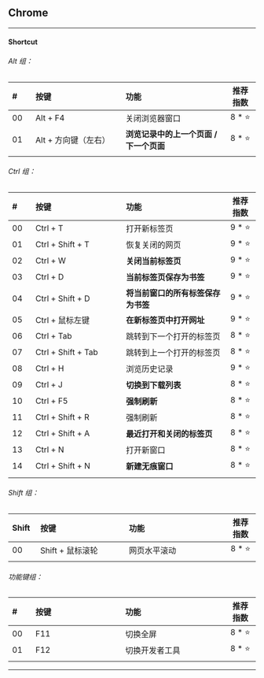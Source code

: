 ## Chrome

---

#### Shortcut

###### Alt 组：

| # | 按键 | 功能 | 推荐指数 |
| :--- | :--- | :--- | :---: |
| 00 | Alt + F4 | 关闭浏览器窗口 | 8 * ⭐ |
| 01 | Alt + 方向键（左右） | **浏览记录中的上一个页面 / 下一个页面** | 8 * ⭐ |
|<img width=50px/>|<img width=400px/>|<img width=500px/>|<img width=100px/>|

###### Ctrl 组：

| # | 按键 | 功能 | 推荐指数 |
| :--- | :--- | :--- | :---: |
| 00 | Ctrl + T | 打开新标签页 | 9 * ⭐ |
| 01 | Ctrl + Shift + T | 恢复关闭的网页 | 9 * ⭐ |
| 02 | Ctrl + W | **关闭当前标签页** | 9 * ⭐ |
| 03 | Ctrl + D | **当前标签页保存为书签** | 9 * ⭐ |
| 04 | Ctrl + Shift + D | **将当前窗口的所有标签保存为书签** | 9 * ⭐ |
| 05 | Ctrl + 鼠标左键 | **在新标签页中打开网址** | 9 * ⭐ |
| 06 | Ctrl + Tab | 跳转到下一个打开的标签页 | 8 * ⭐ |
| 07 | Ctrl + Shift + Tab | 跳转到上一个打开的标签页 | 8 * ⭐ |
| 08 | Ctrl + H | 浏览历史记录 | 9 * ⭐ |
| 09 | Ctrl + J | **切换到下载列表** | 8 * ⭐ |
| 10 | Ctrl + F5 | **强制刷新** | 8 * ⭐ |
| 11 | Ctrl + Shift + R | 强制刷新 | 8 * ⭐ |
| 12 | Ctrl + Shift + A | **最近打开和关闭的标签页** | 8 * ⭐ |
| 13 | Ctrl + N | 打开新窗口 | 8 * ⭐ |
| 14 | Ctrl + Shift + N | **新建无痕窗口** | 8 * ⭐ |
|<img width=50px/>|<img width=400px/>|<img width=500px/>|<img width=100px/>|

###### Shift 组：

| Shift | 按键 | 功能 | 推荐指数 |
| :--- | :--- | :--- | :---: |
| 00 | Shift + 鼠标滚轮 | 网页水平滚动 | 8 * ⭐ |
|<img width=50px/>|<img width=400px/>|<img width=500px/>|<img width=100px/>|

###### 功能键组：

| # | 按键 | 功能 | 推荐指数 |
| :--- | :--- | :--- | :---: |
| 00 | F11 | 切换全屏 | 8 * ⭐ |
| 01 | F12 | 切换开发者工具  | 8 * ⭐ |
|<img width=50px/>|<img width=400px/>|<img width=500px/>|<img width=100px/>|

---







